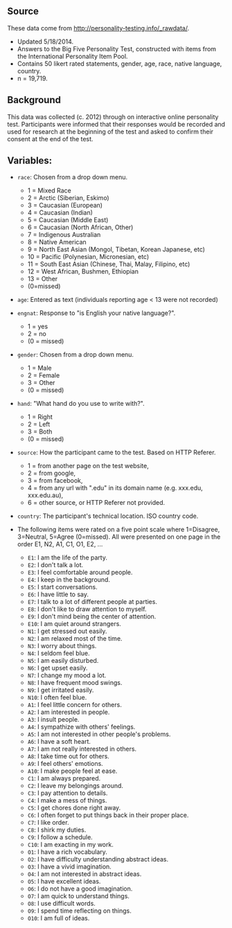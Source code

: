 ## Source

These data come from http://personality-testing.info/_rawdata/.

- Updated 5/18/2014. 
- Answers to the Big Five Personality Test, constructed with items from the International Personality Item Pool.
- Contains 50 likert rated statements, gender, age, race, native language, country.
- n = 19,719.

## Background

This data was collected (c. 2012) through on interactive online personality test. Participants were informed that their responses would be recorded and used for research at the beginning of the test and asked to confirm their consent at the end of the test.

## Variables:

- `race`: Chosen from a drop down menu. 
    + 1 = Mixed Race
    + 2 = Arctic (Siberian, Eskimo)
    + 3 = Caucasian (European)
    + 4 = Caucasian (Indian)
    + 5 = Caucasian (Middle East)
    + 6 = Caucasian (North African, Other)
    + 7 = Indigenous Australian
    + 8 = Native American
    + 9 = North East Asian (Mongol, Tibetan, Korean Japanese, etc)
    + 10 = Pacific (Polynesian, Micronesian, etc)
    + 11 = South East Asian (Chinese, Thai, Malay, Filipino, etc)
    + 12 = West African, Bushmen, Ethiopian
    + 13 = Other
    + (0=missed)

- `age`: Entered as text (individuals reporting age < 13 were not recorded)

- `engnat`: Response to "is English your native language?". 
    + 1 = yes
    + 2 = no 
    + (0 = missed)

- `gender`: Chosen from a drop down menu. 
    + 1 = Male
    + 2 = Female 
    + 3 = Other 
    + (0 = missed)

- `hand`: "What hand do you use to write with?". 
    + 1 = Right
    + 2 = Left 
    + 3 = Both 
    + (0 = missed)

- `source`: How the participant came to the test. Based on HTTP Referer. 
    + 1 = from another page on the test website, 
    + 2 = from google, 
    + 3 = from facebook, 
    + 4 = from any url with ".edu" in its domain name (e.g. xxx.edu, xxx.edu.au), 
    + 6 = other source, or HTTP Referer not provided.

- `country`: The participant's technical location. ISO country code.

- The following items were rated on a five point scale where 1=Disagree, 3=Neutral, 5=Agree (0=missed). All were presented on one page in the order E1, N2, A1, C1, O1, E2, ...
    + `E1`: I am the life of the party.
    + `E2`: I don't talk a lot.
    + `E3`: I feel comfortable around people.
    + `E4`: I keep in the background.
    + `E5`: I start conversations.
    + `E6`: I have little to say.
    + `E7`: I talk to a lot of different people at parties.
    + `E8`: I don't like to draw attention to myself.
    + `E9`: I don't mind being the center of attention.
    + `E10`: I am quiet around strangers.
    + `N1`: I get stressed out easily.
    + `N2`: I am relaxed most of the time.
    + `N3`: I worry about things.
    + `N4`: I seldom feel blue.
    + `N5`: I am easily disturbed.
    + `N6`: I get upset easily.
    + `N7`: I change my mood a lot.
    + `N8`: I have frequent mood swings.
    + `N9`: I get irritated easily.
    + `N10`: I often feel blue.
    + `A1`: I feel little concern for others.
    + `A2`: I am interested in people.
    + `A3`: I insult people.
    + `A4`: I sympathize with others' feelings.
    + `A5`: I am not interested in other people's problems.
    + `A6`: I have a soft heart.
    + `A7`: I am not really interested in others.
    + `A8`: I take time out for others.
    + `A9`: I feel others' emotions.
    + `A10`: I make people feel at ease.
    + `C1`: I am always prepared.
    + `C2`: I leave my belongings around.
    + `C3`: I pay attention to details.
    + `C4`: I make a mess of things.
    + `C5`: I get chores done right away.
    + `C6`: I often forget to put things back in their proper place.
    + `C7`: I like order.
    + `C8`: I shirk my duties.
    + `C9`: I follow a schedule.
    + `C10`: I am exacting in my work.
    + `O1`: I have a rich vocabulary.
    + `O2`: I have difficulty understanding abstract ideas.
    + `O3`: I have a vivid imagination.
    + `O4`: I am not interested in abstract ideas.
    + `O5`: I have excellent ideas.
    + `O6`: I do not have a good imagination.
    + `O7`: I am quick to understand things.
    + `O8`: I use difficult words.
    + `O9`: I spend time reflecting on things.
    + `O10`: I am full of ideas.
